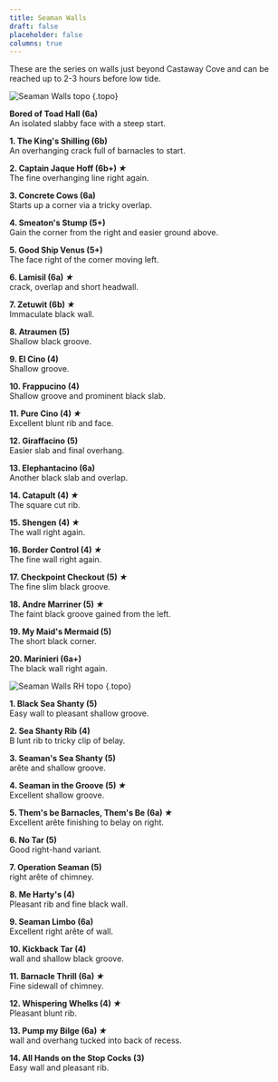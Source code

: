 ```yaml
---
title: Seaman Walls
draft: false
placeholder: false
columns: true
---
```



These are the series on walls just beyond Castaway Cove and can be reached up to 2-3 hours before low tide.

![Seaman Walls topo](/img/south-wales/the-gower/Mariners.jpg)
{.topo}

**Bored of Toad Hall (6a)**  
An isolated slabby face with a steep start.

**1. The King's Shilling (6b)**  
An overhanging crack full of barnacles to start.

**2. Captain Jaque Hoff (6b+) *★***  
The fine overhanging line right again.

**3. Concrete Cows (6a)**  
Starts up a corner via a tricky overlap.

**4. Smeaton's Stump (5+)**  
Gain the corner from the right and easier ground above.

**5. Good Ship Venus (5+)**  
The face right of the corner moving left.

**6. Lamisil (6a) *★***  
crack, overlap and short headwall.

**7. Zetuwit (6b) *★***  
Immaculate black wall.

**8. Atraumen (5)**  
Shallow black groove.

**9. El Cino (4)**  
Shallow groove.

**10. Frappucino (4)**  
Shallow groove and prominent black slab.

**11. Pure Cino (4) *★***  
Excellent blunt rib and face.

**12. Giraffacino (5)**  
Easier slab and final overhang.

**13. Elephantacino (6a)**  
Another black slab and overlap.

**14. Catapult (4) *★***  
The square cut rib.

**15. Shengen (4) *★***  
The wall right again.

**16. Border Control (4) *★***  
The fine wall right again.

**17. Checkpoint Checkout (5) *★***  
The fine slim black groove.

**18. Andre Marriner (5) *★***  
The faint black groove gained from the left.

**19. My Maid's Mermaid (5)**  
The short black corner.

**20. Marinieri (6a+)**  
The black wall right again.

![Seaman Walls RH topo](/img/south-wales/the-gower/Seaman-RH2.jpg)
{.topo}

**1. Black Sea Shanty (5)**  
Easy wall to pleasant shallow groove.

**2. Sea Shanty Rib (4)**  
B lunt rib to tricky clip of belay.

**3. Seaman's Sea Shanty (5)**  
arête and shallow groove.

**4. Seaman in the Groove (5) *★***  
Excellent shallow groove.

**5. Them's be Barnacles, Them's Be (6a) *★***  
Excellent arête finishing to belay on right.

**6. No Tar (5)**  
Good right-hand variant.

**7. Operation Seaman (5)**  
right arête of chimney.

**8. Me Harty's (4)**  
Pleasant rib and fine black wall.

**9. Seaman Limbo (6a)**  
Excellent right arête of wall.

**10. Kickback Tar (4)**  
wall and shallow black groove.

**11. Barnacle Thrill (6a) *★***  
Fine sidewall of chimney.

**12. Whispering Whelks (4) *★***  
Pleasant blunt rib.

**13. Pump my Bilge (6a) *★***  
wall and overhang tucked into back of recess.

**14. All Hands on the Stop Cocks (3)**  
Easy wall and pleasant rib.
